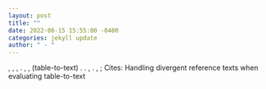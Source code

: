 ```yaml
--- 
layout: post 
title: "" 
date: 2022-06-15 15:55:00 -0400 
categories: jekyll update 
author: " - " 
--- 
```

, , , . , , (table-to-text) . . , . , ; Cites: Handling divergent reference texts when evaluating table-to-text